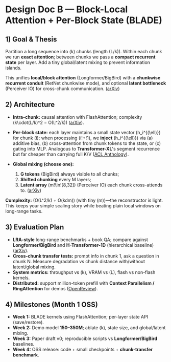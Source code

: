 
# Design Doc B — Block-Local Attention + Per-Block State (BLADE)

## 1) Goal & Thesis

Partition a long sequence into (k) chunks (length (L/k)). Within each chunk we run **exact attention**; between chunks we pass a **compact recurrent state** per layer. Add a tiny global/latent mixing to prevent information islands.

This unifies **local/block attention** (Longformer/BigBird) with a **chunkwise recurrent conduit** (RetNet chunkwise mode), and optional **latent bottleneck** (Perceiver IO) for cross-chunk communication. ([arXiv][9])

## 2) Architecture

* **Intra-chunk:** causal attention with FlashAttention; complexity (k\cdot(L/k)^2 = O(L^2/k)) ([arXiv][10]).
* **Per-block state:** each layer maintains a small state vector (h_i^{(\ell)}) for chunk (i); when processing (i!+!1), we **inject** (h_i^{(\ell)}) via (a) additive bias, (b) cross-attention from chunk tokens to the state, or (c) gating into MLP. Analogous to **Transformer-XL**'s segment recurrence but far cheaper than carrying full K/V ([ACL Anthology][11]).
* **Global mixing (choose one):**

  1. **G tokens** (BigBird) always visible to all chunks;
  2. **Shifted chunking** every M layers;
  3. **Latent array** (m!\in![8,32]) (Perceiver IO) each chunk cross-attends to. ([arXiv][12])

**Complexity:** (O(L^2/k) + O(kdm)) (with tiny (m))—the reconstructor is light. This keeps your simple scaling story while beating plain local windows on long-range tasks.

## 3) Evaluation Plan

* **LRA-style** long-range benchmarks + book QA; compare against **Longformer/BigBird** and **H-Transformer-1D** (hierarchical baseline) ([arXiv][9]).
* **Cross-chunk transfer tests:** prompt info in chunk 1, ask a question in chunk N. Measure degradation vs chunk distance with/without latent/global mixing.
* **System metrics:** throughput vs (k), VRAM vs (L), flash vs non-flash kernels.
* **Distributed:** support million-token prefill with **Context Parallelism / RingAttention** for demos ([OpenReview][8]).

## 4) Milestones (Month 1 OSS)

* **Week 1:** BLADE kernels using FlashAttention; per-layer state API (save/restore).
* **Week 2:** Demo model **150–350M**; ablate (k), state size, and global/latent mixing.
* **Week 3:** Paper draft v0; reproducible scripts vs **Longformer/BigBird** baselines.
* **Week 4:** OSS release: code + small checkpoints + **chunk-transfer benchmark**.


[1]: https://arxiv.org/abs/1911.05507?utm_source=chatgpt.com "Compressive Transformers for Long-Range Sequence ..."
[2]: https://arxiv.org/abs/2404.07143?utm_source=chatgpt.com "Efficient Infinite Context Transformers with Infini-attention"
[3]: https://arxiv.org/abs/2312.00752?utm_source=chatgpt.com "Mamba: Linear-Time Sequence Modeling with Selective State Spaces"
[4]: https://arxiv.org/abs/2309.17453?utm_source=chatgpt.com "Efficient Streaming Language Models with Attention Sinks"
[5]: https://arxiv.org/abs/2205.14135?utm_source=chatgpt.com "Fast and Memory-Efficient Exact Attention with IO-Awareness"
[6]: https://arxiv.org/abs/2307.08621?utm_source=chatgpt.com "A Successor to Transformer for Large Language Models"
[7]: https://arxiv.org/pdf/2203.08913?utm_source=chatgpt.com "Memorizing Transformer"
[8]: https://openreview.net/forum?id=WsRHpHH4s0&utm_source=chatgpt.com "RingAttention with Blockwise Transformers for Near-Infinite ..."
[9]: https://arxiv.org/abs/2004.05150?utm_source=chatgpt.com "[2004.05150] Longformer: The Long-Document Transformer"
[10]: https://arxiv.org/abs/2307.08691?utm_source=chatgpt.com "FlashAttention-2: Faster Attention with Better Parallelism ..."
[11]: https://aclanthology.org/P19-1285/?utm_source=chatgpt.com "Transformer-XL: Attentive Language Models beyond a ..."
[12]: https://arxiv.org/abs/2007.14062?utm_source=chatgpt.com "[2007.14062] Big Bird: Transformers for Longer Sequences"
[13]: https://arxiv.org/html/2411.01783v2?utm_source=chatgpt.com "Context Parallelism for Scalable Million-Token Inference"
[14]: https://huggingface.co/blog/infini-attention?utm_source=chatgpt.com "A failed experiment: Infini-Attention, and why we should ..."
